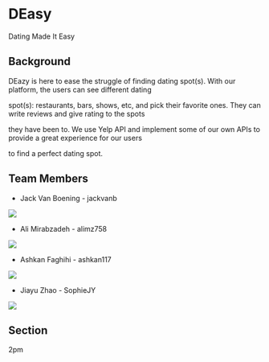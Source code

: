 # DEasy
Dating Made It Easy
## Background
  DEazy is here to ease the struggle of finding dating spot(s). With our platform, the users can see different dating
  
  spot(s): restaurants, bars, shows, etc, and pick their favorite ones. They can write reviews and give rating to the spots 
  
  they have been to. We use Yelp API and implement some of our own APIs to provide a great experience for our users 
  
  to find a perfect dating spot. 
  
## Team Members
* Jack Van Boening - jackvanb
<img src="https://drive.google.com/uc?export=view&id=1KfdY_o1BwmIzrpM52zrnNHt_0BZ1VRjY">

* Ali Mirabzadeh - alimz758
<img src="https://drive.google.com/uc?export=view&id=1SF1wOiypfbrr1XiU9BOJ_-cgmUp0ERsj">

* Ashkan Faghihi - ashkan117
<img src="https://drive.google.com/uc?export=view&id=13OMmTWIyPHAFzWB6TG2Jeprfll-o-hdR">

* Jiayu Zhao - SophieJY
<img src="https://drive.google.com/uc?export=view&id=1Lc0Y4aQXxEHZD76wJ-iel8si6Ilt4Nai">

## Section
  2pm
